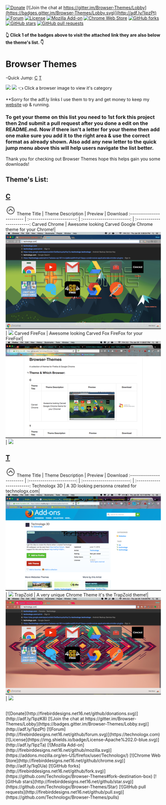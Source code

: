<a href='#top'></a>
[![Donate](http://firebirddesigns.net16.net/github/donations.svg)](http://adf.ly/1ipzK8) [![Join the chat at https://gitter.im/Browser-Themes/Lobby](https://badges.gitter.im/Browser-Themes/Lobby.svg)](http://adf.ly/1ipzPt) [![Forum](http://firebirddesigns.net16.net/github/forum.svg)](https://technologx.com) [![License](https://img.shields.io/badge/License-Apache%202.0-blue.svg)](http://adf.ly/1ipzTa) [![Mozilla Add-on](http://firebirddesigns.net16.net/github/mozilla.svg)](https://addons.mozilla.org/en-US/firefox/user/Technologx/) [![Chrome Web Store](http://firebirddesigns.net16.net/github/chrome.svg)](http://adf.ly/1iq0Ua) [![GitHub forks](http://firebirddesigns.net16.net/github/fork.svg)](https://github.com/Technologx/Browser-Themes#fork-destination-box) [![GitHub stars](http://firebirddesigns.net16.net/github/star.svg)](https://github.com/Technologx/Browser-Themes/Star) [![GitHub pull requests](http://firebirddesigns.net16.net/github/pull.svg)](https://github.com/Technologx/Browser-Themes/pulls)<br />
#### 👆 Click 1 of the badges above to visit the attached link they are also below the theme's list. 👇
# Browser Themes <br />
-Quick Jump:
<a href='#c'>C</a> <a href='#t'>T</a>

<a href='https://github.com/Technologx/Browser-Themes/tree/master/Themes/Chrome/' target='_blank'><img src='https://raw.githubusercontent.com/alrra/browser-logos/master/src/chrome/chrome_64x64.png'></a>
<a href='https://github.com/Technologx/Browser-Themes/tree/master/Themes/FireFox/' target='_blank'><img src='https://raw.githubusercontent.com/alrra/browser-logos/master/src/firefox/firefox_64x64.png'></a>  👈 Click a browser image to view it's category
<br />

**Sorry for the adf.ly links I use them to try and get money to keep my <a href='http://adf.ly/1ZQ6rs' target='_blank'>website</a> up &amp; running.

### To get your theme on this list you need to 1st fork this project then 2nd submit a pull request after you done a edit on the README.md. Now if there isn't a letter for your theme then add one make sure you add it to the right area &amp; use the correct format as already shown. Also add any new letter to the quick jump menu above this will help users navigate the list better.
Thank you for checking out Browser Themes hope this helps gain you some downloads!

## Theme's List:

## <a href='#c'>C</a> <br />
<a href='#top'><img src='https://raw.githubusercontent.com/Technologx/Browser-Themes/master/Extras/top.png' height='32px' width='32px'></a>
Theme Title                  | Theme Description               | Preview             | Download 
:------------------------ | :------------------------: | :------------------------: | :------------------------:
Carved Chrome | Awesome looking Carved Google Chrome theme for your Chrome!| <img style="-webkit-user-select: none" src='https://github.com/Technologx/Browser-Themes/blob/master/Previews/Chrome/carved_chrome.png'> | <a href='http://adf.ly/1imS30' target='_blank'><img src='https://developer.chrome.com/webstore/images/ChromeWebStore_Badge_v2_340x96.png'></a>
Carved FireFox | Awesome looking Carved Fox FireFox for your FireFox!| <img style="-webkit-user-select: none" src='https://github.com/Technologx/Browser-Themes/blob/master/Previews/FireFox/carved_fox.png'> | <a href='http://adf.ly/1in4YQ' target='_blank'><img src='https://marketplace.cdn.mozilla.net/media/img/mkt/badges/firefox-marketplace_badge-orange_116_40.png?b=2889250-585c400b'></a>

## <a href='#t'>T</a> <br />
<a href='#top'><img src='https://raw.githubusercontent.com/Technologx/Browser-Themes/master/Extras/top.png' height='32px' width='32px'></a>
Theme Title                  | Theme Description               | Preview             | Download 
:------------------------ | :------------------------: | :------------------------: | :------------------------:
Technologx 3D | A 3D looking personna created for technologx.com| <img style="-webkit-user-select: none" src="https://github.com/Technologx/Browser-Themes/blob/master/Previews/FireFox/technologx_3d.png"> | <a href='http://adf.ly/1impAz' target='_blank'><img src='https://marketplace.cdn.mozilla.net/media/img/mkt/badges/firefox-marketplace_badge-orange_116_40.png?b=2889250-585c400b'></a>
TrapZoid | A very unique Chrome Theme it's the TrapZoid theme!| <img style="-webkit-user-select: none" src="https://github.com/Technologx/Browser-Themes/blob/master/Previews/Chrome/trapzoid.png"> | <a href='http://adf.ly/1imSvc' target='_blank'><img src='https://developer.chrome.com/webstore/images/ChromeWebStore_Badge_v2_340x96.png'></a>

<br />
[![Donate](http://firebirddesigns.net16.net/github/donations.svg)](http://adf.ly/1ipzK8) [![Join the chat at https://gitter.im/Browser-Themes/Lobby](https://badges.gitter.im/Browser-Themes/Lobby.svg)](http://adf.ly/1ipzPt) [![Forum](http://firebirddesigns.net16.net/github/forum.svg)](https://technologx.com) [![License](https://img.shields.io/badge/License-Apache%202.0-blue.svg)](http://adf.ly/1ipzTa) [![Mozilla Add-on](http://firebirddesigns.net16.net/github/mozilla.svg)](https://addons.mozilla.org/en-US/firefox/user/Technologx/) [![Chrome Web Store](http://firebirddesigns.net16.net/github/chrome.svg)](http://adf.ly/1iq0Ua) [![GitHub forks](http://firebirddesigns.net16.net/github/fork.svg)](https://github.com/Technologx/Browser-Themes#fork-destination-box) [![GitHub stars](http://firebirddesigns.net16.net/github/star.svg)](https://github.com/Technologx/Browser-Themes/Star) [![GitHub pull requests](http://firebirddesigns.net16.net/github/pull.svg)](https://github.com/Technologx/Browser-Themes/pulls)
